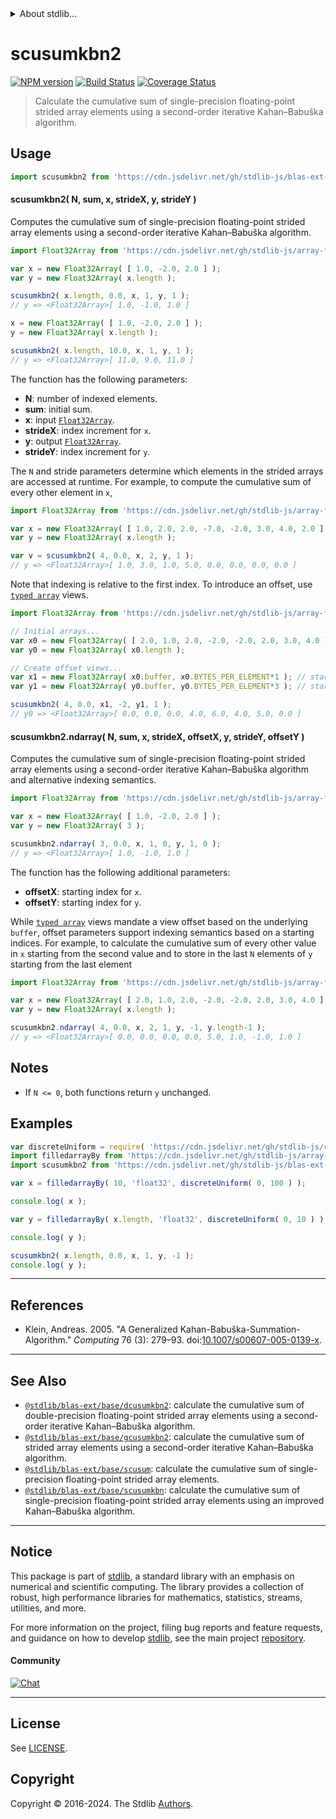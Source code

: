 <!--

@license Apache-2.0

Copyright (c) 2020 The Stdlib Authors.

Licensed under the Apache License, Version 2.0 (the "License");
you may not use this file except in compliance with the License.
You may obtain a copy of the License at

   http://www.apache.org/licenses/LICENSE-2.0

Unless required by applicable law or agreed to in writing, software
distributed under the License is distributed on an "AS IS" BASIS,
WITHOUT WARRANTIES OR CONDITIONS OF ANY KIND, either express or implied.
See the License for the specific language governing permissions and
limitations under the License.

-->


<details>
  <summary>
    About stdlib...
  </summary>
  <p>We believe in a future in which the web is a preferred environment for numerical computation. To help realize this future, we've built stdlib. stdlib is a standard library, with an emphasis on numerical and scientific computation, written in JavaScript (and C) for execution in browsers and in Node.js.</p>
  <p>The library is fully decomposable, being architected in such a way that you can swap out and mix and match APIs and functionality to cater to your exact preferences and use cases.</p>
  <p>When you use stdlib, you can be absolutely certain that you are using the most thorough, rigorous, well-written, studied, documented, tested, measured, and high-quality code out there.</p>
  <p>To join us in bringing numerical computing to the web, get started by checking us out on <a href="https://github.com/stdlib-js/stdlib">GitHub</a>, and please consider <a href="https://opencollective.com/stdlib">financially supporting stdlib</a>. We greatly appreciate your continued support!</p>
</details>

# scusumkbn2

[![NPM version][npm-image]][npm-url] [![Build Status][test-image]][test-url] [![Coverage Status][coverage-image]][coverage-url] <!-- [![dependencies][dependencies-image]][dependencies-url] -->

> Calculate the cumulative sum of single-precision floating-point strided array elements using a second-order iterative Kahan–Babuška algorithm.

<section class="intro">

</section>

<!-- /.intro -->



<section class="usage">

## Usage

```javascript
import scusumkbn2 from 'https://cdn.jsdelivr.net/gh/stdlib-js/blas-ext-base-scusumkbn2@deno/mod.js';
```

#### scusumkbn2( N, sum, x, strideX, y, strideY )

Computes the cumulative sum of single-precision floating-point strided array elements using a second-order iterative Kahan–Babuška algorithm.

```javascript
import Float32Array from 'https://cdn.jsdelivr.net/gh/stdlib-js/array-float32@deno/mod.js';

var x = new Float32Array( [ 1.0, -2.0, 2.0 ] );
var y = new Float32Array( x.length );

scusumkbn2( x.length, 0.0, x, 1, y, 1 );
// y => <Float32Array>[ 1.0, -1.0, 1.0 ]

x = new Float32Array( [ 1.0, -2.0, 2.0 ] );
y = new Float32Array( x.length );

scusumkbn2( x.length, 10.0, x, 1, y, 1 );
// y => <Float32Array>[ 11.0, 9.0, 11.0 ]
```

The function has the following parameters:

-   **N**: number of indexed elements.
-   **sum**: initial sum.
-   **x**: input [`Float32Array`][@stdlib/array/float32].
-   **strideX**: index increment for `x`.
-   **y**: output [`Float32Array`][@stdlib/array/float32].
-   **strideY**: index increment for `y`.

The `N` and stride parameters determine which elements in the strided arrays are accessed at runtime. For example, to compute the cumulative sum of every other element in `x`,

```javascript
import Float32Array from 'https://cdn.jsdelivr.net/gh/stdlib-js/array-float32@deno/mod.js';

var x = new Float32Array( [ 1.0, 2.0, 2.0, -7.0, -2.0, 3.0, 4.0, 2.0 ] );
var y = new Float32Array( x.length );

var v = scusumkbn2( 4, 0.0, x, 2, y, 1 );
// y => <Float32Array>[ 1.0, 3.0, 1.0, 5.0, 0.0, 0.0, 0.0, 0.0 ]
```

Note that indexing is relative to the first index. To introduce an offset, use [`typed array`][mdn-typed-array] views.

<!-- eslint-disable stdlib/capitalized-comments -->

```javascript
import Float32Array from 'https://cdn.jsdelivr.net/gh/stdlib-js/array-float32@deno/mod.js';

// Initial arrays...
var x0 = new Float32Array( [ 2.0, 1.0, 2.0, -2.0, -2.0, 2.0, 3.0, 4.0 ] );
var y0 = new Float32Array( x0.length );

// Create offset views...
var x1 = new Float32Array( x0.buffer, x0.BYTES_PER_ELEMENT*1 ); // start at 2nd element
var y1 = new Float32Array( y0.buffer, y0.BYTES_PER_ELEMENT*3 ); // start at 4th element

scusumkbn2( 4, 0.0, x1, -2, y1, 1 );
// y0 => <Float32Array>[ 0.0, 0.0, 0.0, 4.0, 6.0, 4.0, 5.0, 0.0 ]
```

#### scusumkbn2.ndarray( N, sum, x, strideX, offsetX, y, strideY, offsetY )

Computes the cumulative sum of single-precision floating-point strided array elements using a second-order iterative Kahan–Babuška algorithm and alternative indexing semantics.

```javascript
import Float32Array from 'https://cdn.jsdelivr.net/gh/stdlib-js/array-float32@deno/mod.js';

var x = new Float32Array( [ 1.0, -2.0, 2.0 ] );
var y = new Float32Array( 3 );

scusumkbn2.ndarray( 3, 0.0, x, 1, 0, y, 1, 0 );
// y => <Float32Array>[ 1.0, -1.0, 1.0 ]
```

The function has the following additional parameters:

-   **offsetX**: starting index for `x`.
-   **offsetY**: starting index for `y`.

While [`typed array`][mdn-typed-array] views mandate a view offset based on the underlying `buffer`, offset parameters support indexing semantics based on a starting indices. For example, to calculate the cumulative sum of every other value in `x` starting from the second value and to store in the last `N` elements of `y` starting from the last element

```javascript
import Float32Array from 'https://cdn.jsdelivr.net/gh/stdlib-js/array-float32@deno/mod.js';

var x = new Float32Array( [ 2.0, 1.0, 2.0, -2.0, -2.0, 2.0, 3.0, 4.0 ] );
var y = new Float32Array( x.length );

scusumkbn2.ndarray( 4, 0.0, x, 2, 1, y, -1, y.length-1 );
// y => <Float32Array>[ 0.0, 0.0, 0.0, 0.0, 5.0, 1.0, -1.0, 1.0 ]
```

</section>

<!-- /.usage -->

<section class="notes">

## Notes

-   If `N <= 0`, both functions return `y` unchanged.

</section>

<!-- /.notes -->

<section class="examples">

## Examples

<!-- eslint no-undef: "error" -->

```javascript
var discreteUniform = require( 'https://cdn.jsdelivr.net/gh/stdlib-js/random-base-discrete-uniform' ).factory;
import filledarrayBy from 'https://cdn.jsdelivr.net/gh/stdlib-js/array-filled-by@deno/mod.js';
import scusumkbn2 from 'https://cdn.jsdelivr.net/gh/stdlib-js/blas-ext-base-scusumkbn2@deno/mod.js';

var x = filledarrayBy( 10, 'float32', discreteUniform( 0, 100 ) );

console.log( x );

var y = filledarrayBy( x.length, 'float32', discreteUniform( 0, 10 ) );

console.log( y );

scusumkbn2( x.length, 0.0, x, 1, y, -1 );
console.log( y );
```

</section>

<!-- /.examples -->

* * *

<section class="references">

## References

-   Klein, Andreas. 2005. "A Generalized Kahan-Babuška-Summation-Algorithm." _Computing_ 76 (3): 279–93. doi:[10.1007/s00607-005-0139-x][@klein:2005a].

</section>

<!-- /.references -->

<!-- Section for related `stdlib` packages. Do not manually edit this section, as it is automatically populated. -->

<section class="related">

* * *

## See Also

-   <span class="package-name">[`@stdlib/blas-ext/base/dcusumkbn2`][@stdlib/blas/ext/base/dcusumkbn2]</span><span class="delimiter">: </span><span class="description">calculate the cumulative sum of double-precision floating-point strided array elements using a second-order iterative Kahan–Babuška algorithm.</span>
-   <span class="package-name">[`@stdlib/blas-ext/base/gcusumkbn2`][@stdlib/blas/ext/base/gcusumkbn2]</span><span class="delimiter">: </span><span class="description">calculate the cumulative sum of strided array elements using a second-order iterative Kahan–Babuška algorithm.</span>
-   <span class="package-name">[`@stdlib/blas-ext/base/scusum`][@stdlib/blas/ext/base/scusum]</span><span class="delimiter">: </span><span class="description">calculate the cumulative sum of single-precision floating-point strided array elements.</span>
-   <span class="package-name">[`@stdlib/blas-ext/base/scusumkbn`][@stdlib/blas/ext/base/scusumkbn]</span><span class="delimiter">: </span><span class="description">calculate the cumulative sum of single-precision floating-point strided array elements using an improved Kahan–Babuška algorithm.</span>

</section>

<!-- /.related -->

<!-- Section for all links. Make sure to keep an empty line after the `section` element and another before the `/section` close. -->


<section class="main-repo" >

* * *

## Notice

This package is part of [stdlib][stdlib], a standard library with an emphasis on numerical and scientific computing. The library provides a collection of robust, high performance libraries for mathematics, statistics, streams, utilities, and more.

For more information on the project, filing bug reports and feature requests, and guidance on how to develop [stdlib][stdlib], see the main project [repository][stdlib].

#### Community

[![Chat][chat-image]][chat-url]

---

## License

See [LICENSE][stdlib-license].


## Copyright

Copyright &copy; 2016-2024. The Stdlib [Authors][stdlib-authors].

</section>

<!-- /.stdlib -->

<!-- Section for all links. Make sure to keep an empty line after the `section` element and another before the `/section` close. -->

<section class="links">

[npm-image]: http://img.shields.io/npm/v/@stdlib/blas-ext-base-scusumkbn2.svg
[npm-url]: https://npmjs.org/package/@stdlib/blas-ext-base-scusumkbn2

[test-image]: https://github.com/stdlib-js/blas-ext-base-scusumkbn2/actions/workflows/test.yml/badge.svg?branch=main
[test-url]: https://github.com/stdlib-js/blas-ext-base-scusumkbn2/actions/workflows/test.yml?query=branch:main

[coverage-image]: https://img.shields.io/codecov/c/github/stdlib-js/blas-ext-base-scusumkbn2/main.svg
[coverage-url]: https://codecov.io/github/stdlib-js/blas-ext-base-scusumkbn2?branch=main

<!--

[dependencies-image]: https://img.shields.io/david/stdlib-js/blas-ext-base-scusumkbn2.svg
[dependencies-url]: https://david-dm.org/stdlib-js/blas-ext-base-scusumkbn2/main

-->

[chat-image]: https://img.shields.io/gitter/room/stdlib-js/stdlib.svg
[chat-url]: https://app.gitter.im/#/room/#stdlib-js_stdlib:gitter.im

[stdlib]: https://github.com/stdlib-js/stdlib

[stdlib-authors]: https://github.com/stdlib-js/stdlib/graphs/contributors

[umd]: https://github.com/umdjs/umd
[es-module]: https://developer.mozilla.org/en-US/docs/Web/JavaScript/Guide/Modules

[deno-url]: https://github.com/stdlib-js/blas-ext-base-scusumkbn2/tree/deno
[deno-readme]: https://github.com/stdlib-js/blas-ext-base-scusumkbn2/blob/deno/README.md
[umd-url]: https://github.com/stdlib-js/blas-ext-base-scusumkbn2/tree/umd
[umd-readme]: https://github.com/stdlib-js/blas-ext-base-scusumkbn2/blob/umd/README.md
[esm-url]: https://github.com/stdlib-js/blas-ext-base-scusumkbn2/tree/esm
[esm-readme]: https://github.com/stdlib-js/blas-ext-base-scusumkbn2/blob/esm/README.md
[branches-url]: https://github.com/stdlib-js/blas-ext-base-scusumkbn2/blob/main/branches.md

[stdlib-license]: https://raw.githubusercontent.com/stdlib-js/blas-ext-base-scusumkbn2/main/LICENSE

[@stdlib/array/float32]: https://github.com/stdlib-js/array-float32/tree/deno

[mdn-typed-array]: https://developer.mozilla.org/en-US/docs/Web/JavaScript/Reference/Global_Objects/TypedArray

[@klein:2005a]: https://doi.org/10.1007/s00607-005-0139-x

<!-- <related-links> -->

[@stdlib/blas/ext/base/dcusumkbn2]: https://github.com/stdlib-js/blas-ext-base-dcusumkbn2/tree/deno

[@stdlib/blas/ext/base/gcusumkbn2]: https://github.com/stdlib-js/blas-ext-base-gcusumkbn2/tree/deno

[@stdlib/blas/ext/base/scusum]: https://github.com/stdlib-js/blas-ext-base-scusum/tree/deno

[@stdlib/blas/ext/base/scusumkbn]: https://github.com/stdlib-js/blas-ext-base-scusumkbn/tree/deno

<!-- </related-links> -->

</section>

<!-- /.links -->
